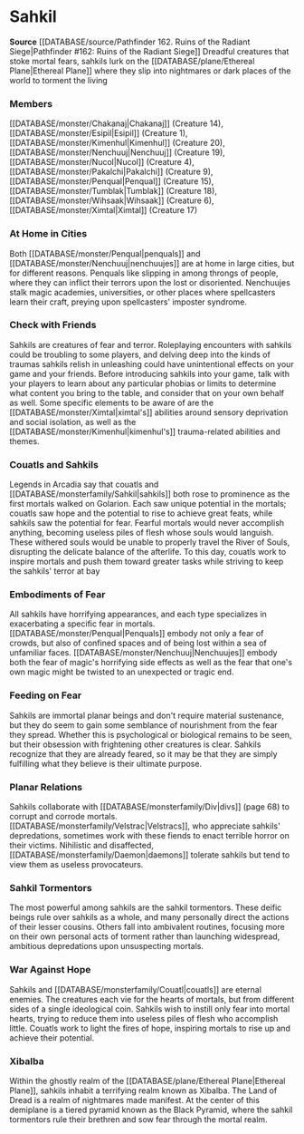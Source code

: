 ﻿---
creature_family: Sahkil
id: '208'
name: Sahkil
rarity: Common
rus_type_level: null
source: '[[DATABASE/source/Pathfinder 162. Ruins of the Radiant Siege|Pathfinder #162:
  Ruins of the Radiant Siege]]'
trait: null
type: Creature Family

---
# Sahkil

**Source** [[DATABASE/source/Pathfinder 162. Ruins of the Radiant Siege|Pathfinder #162: Ruins of the Radiant Siege]]
Dreadful creatures that stoke mortal fears, sahkils lurk on the [[DATABASE/plane/Ethereal Plane|Ethereal Plane]] where they slip into nightmares or dark places of the world to torment the living

### Members

[[DATABASE/monster/Chakanaj|Chakanaj]] (Creature 14), [[DATABASE/monster/Esipil|Esipil]] (Creature 1), [[DATABASE/monster/Kimenhul|Kimenhul]] (Creature 20), [[DATABASE/monster/Nenchuuj|Nenchuuj]] (Creature 19), [[DATABASE/monster/Nucol|Nucol]] (Creature 4), [[DATABASE/monster/Pakalchi|Pakalchi]] (Creature 9), [[DATABASE/monster/Penqual|Penqual]] (Creature 15), [[DATABASE/monster/Tumblak|Tumblak]] (Creature 18), [[DATABASE/monster/Wihsaak|Wihsaak]] (Creature 6), [[DATABASE/monster/Ximtal|Ximtal]] (Creature 17)

###  At Home in Cities

Both [[DATABASE/monster/Penqual|penquals]] and [[DATABASE/monster/Nenchuuj|nenchuujes]] are at home in large cities, but for different reasons. Penquals like slipping in among throngs of people, where they can inflict their terrors upon the lost or disoriented. Nenchuujes stalk magic academies, universities, or other places where spellcasters learn their craft, preying upon spellcasters' imposter syndrome.

###  Check with Friends

Sahkils are creatures of fear and terror. Roleplaying encounters with sahkils could be troubling to some players, and delving deep into the kinds of traumas sahkils relish in unleashing could have unintentional effects on your game and your friends. Before introducing sahkils into your game, talk with your players to learn about any particular phobias or limits to determine what content you bring to the table, and consider that on your own behalf as well. Some specific elements to be aware of are the [[DATABASE/monster/Ximtal|ximtal's]] abilities around sensory deprivation and social isolation, as well as the [[DATABASE/monster/Kimenhul|kimenhul's]] trauma-related abilities and themes.

###  Couatls and Sahkils

Legends in Arcadia say that couatls and [[DATABASE/monsterfamily/Sahkil|sahkils]] both rose to prominence as the first mortals walked on Golarion. Each saw unique potential in the mortals; couatls saw hope and the potential to rise to achieve great feats, while sahkils saw the potential for fear. Fearful mortals would never accomplish anything, becoming useless piles of flesh whose souls would languish. These withered souls would be unable to properly travel the River of Souls, disrupting the delicate balance of the afterlife. To this day, couatls work to inspire mortals and push them toward greater tasks while striving to keep the sahkils' terror at bay

###  Embodiments of Fear

All sahkils have horrifying appearances, and each type specializes in exacerbating a specific fear in mortals. [[DATABASE/monster/Penqual|Penquals]] embody not only a fear of crowds, but also of confined spaces and of being lost within a sea of unfamiliar faces. [[DATABASE/monster/Nenchuuj|Nenchuujes]] embody both the fear of magic's horrifying side effects as well as the fear that one's own magic might be twisted to an unexpected or tragic end.

###  Feeding on Fear

Sahkils are immortal planar beings and don't require material sustenance, but they do seem to gain some semblance of nourishment from the fear they spread. Whether this is psychological or biological remains to be seen, but their obsession with frightening other creatures is clear. Sahkils recognize that they are already feared, so it may be that they are simply fulfilling what they believe is their ultimate purpose.

###  Planar Relations

Sahkils collaborate with [[DATABASE/monsterfamily/Div|divs]] (page 68) to corrupt and corrode mortals. [[DATABASE/monsterfamily/Velstrac|Velstracs]], who appreciate sahkils' depredations, sometimes work with these fiends to enact terrible horror on their victims. Nihilistic and disaffected, [[DATABASE/monsterfamily/Daemon|daemons]] tolerate sahkils but tend to view them as useless provocateurs.

###  Sahkil Tormentors

The most powerful among sahkils are the sahkil tormentors. These deific beings rule over sahkils as a whole, and many personally direct the actions of their lesser cousins. Others fall into ambivalent routines, focusing more on their own personal acts of torment rather than launching widespread, ambitious depredations upon unsuspecting mortals.

###  War Against Hope

Sahkils and [[DATABASE/monsterfamily/Couatl|couatls]] are eternal enemies. The creatures each vie for the hearts of mortals, but from different sides of a single ideological coin. Sahkils wish to instill only fear into mortal hearts, trying to reduce them into useless piles of flesh who accomplish little. Couatls work to light the fires of hope, inspiring mortals to rise up and achieve their potential.

###  Xibalba

Within the ghostly realm of the [[DATABASE/plane/Ethereal Plane|Ethereal Plane]], sahkils inhabit a terrifying realm known as Xibalba. The Land of Dread is a realm of nightmares made manifest. At the center of this demiplane is a tiered pyramid known as the Black Pyramid, where the sahkil tormentors rule their brethren and sow fear through the mortal realm.